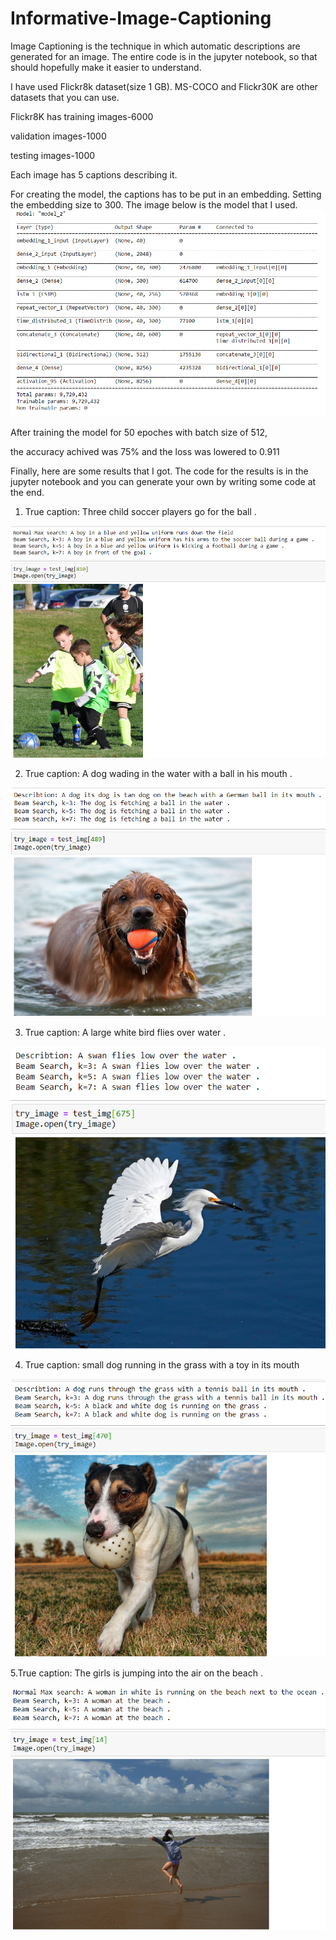 # Informative-Image-Captioning
Image Captioning is the technique in which automatic descriptions are generated for an image. 
The entire code is in the jupyter notebook, so that should hopefully make it easier to understand. 

I have used Flickr8k dataset(size 1 GB). MS-COCO and Flickr30K are other datasets that you can use.

Flickr8K has training images-6000

validation images-1000

testing images-1000

Each image has 5 captions describing it.

For creating the model, the captions has to be put in an embedding. Setting the embedding size to 300. The image below is the model that I used.
![alt text](https://github.com/arjavdongaonkar/Informative-Image-Captioning/blob/master/model/2020-06-18%20(14).png?raw=true)

After training the model for 50 epoches with batch size of 512, 

the accuracy achived was 75% and the loss was lowered to 0.911

Finally, here are some results that I got. The code for  the results is in the jupyter notebook and you can generate your own by writing some code at the end.

1. True caption: Three child soccer players go for the ball .

![alt text](https://github.com/arjavdongaonkar/Informative-Image-Captioning/blob/master/results/2020-06-18%20(9).png?raw=true)

2. True caption: A dog wading in the water with a ball in his mouth .

![alt text](https://github.com/arjavdongaonkar/Informative-Image-Captioning/blob/master/results/2020-06-18%20(10).png?raw=true)

3. True caption: A large white bird flies over water . 

![alt text](https://github.com/arjavdongaonkar/Informative-Image-Captioning/blob/master/results/2020-06-18%20(11).png?raw=true)

4. True caption: small dog running in the grass with a toy in its mouth

![alt text](https://github.com/arjavdongaonkar/Informative-Image-Captioning/blob/master/results/2020-06-18%20(12).png?raw=true)

5.True caption: The girls is jumping into the air on the beach .

![alt text](https://github.com/arjavdongaonkar/Informative-Image-Captioning/blob/master/results/2020-06-18%20(2).png?raw=true)
